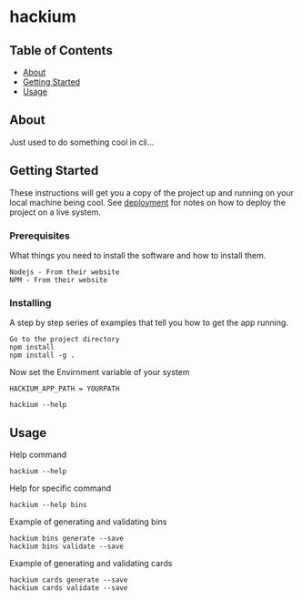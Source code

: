 # hackium

## Table of Contents

- [About](#about)
- [Getting Started](#getting_started)
- [Usage](#usage)

## About <a name = "about"></a>

Just used to do something cool in cli...

## Getting Started <a name = "getting_started"></a>

These instructions will get you a copy of the project up and running on your local machine being cool. See [deployment](#deployment) for notes on how to deploy the project on a live system.

### Prerequisites

What things you need to install the software and how to install them.

```
Nodejs - From their website
NPM - From their website
```

### Installing <a name = "deployment"></a>

A step by step series of examples that tell you how to get the app running.

```
Go to the project directory
npm install
npm install -g .
```

Now set the Envirnment variable of your system
```
HACKIUM_APP_PATH = YOURPATH
```

```
hackium --help
```


## Usage <a name = "usage"></a>

Help command
```
hackium --help
```

Help for specific command
```
hackium --help bins
```

Example of generating and validating bins
```
hackium bins generate --save
hackium bins validate --save
```

Example of generating and validating cards
```
hackium cards generate --save
hackium cards validate --save
```



